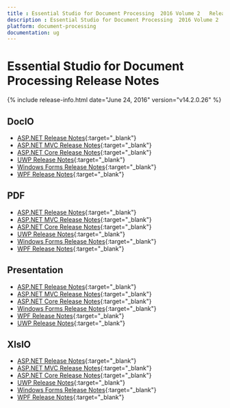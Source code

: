 ```yaml
---
title : Essential Studio for Document Processing  2016 Volume 2   Release Notes  
description : Essential Studio for Document Processing  2016 Volume 2   Release Notes  
platform: document-processing
documentation: ug
---
```


# Essential Studio for Document Processing  Release Notes  

{% include release-info.html date="June 24, 2016"  version="v14.2.0.26" %} 

## DocIO

* [ASP.NET Release Notes](/aspnet/release-notes/v14.2.0.26#docio){:target="_blank"}
* [ASP.NET MVC Release Notes](/aspnetmvc/release-notes/v14.2.0.26#docio){:target="_blank"}
* [ASP.NET Core Release Notes](/aspnet-core/release-notes/v14.2.0.26#docio){:target="_blank"}
* [UWP Release Notes](/uwp/release-notes/v14.2.0.26#docio){:target="_blank"}
* [Windows Forms Release Notes](/windowsforms/release-notes/v14.2.0.26#docio){:target="_blank"}
* [WPF Release Notes](/wpf/release-notes/v14.2.0.26#docio){:target="_blank"}


## PDF

* [ASP.NET Release Notes](/aspnet/release-notes/v14.2.0.26#pdf){:target="_blank"}
* [ASP.NET MVC Release Notes](/aspnetmvc/release-notes/v14.2.0.26#pdf){:target="_blank"}
* [ASP.NET Core Release Notes](/aspnet-core/release-notes/v14.2.0.26#pdf){:target="_blank"}
* [UWP Release Notes](/uwp/release-notes/v14.2.0.26#pdf){:target="_blank"}
* [Windows Forms Release Notes](/windowsforms/release-notes/v14.2.0.26#pdf){:target="_blank"}
* [WPF Release Notes](/wpf/release-notes/v14.2.0.26#pdf){:target="_blank"}


## Presentation

* [ASP.NET Release Notes](/aspnet/release-notes/v14.2.0.26#presentation){:target="_blank"}
* [ASP.NET MVC Release Notes](/aspnetmvc/release-notes/v14.2.0.26#presentation){:target="_blank"}
* [ASP.NET Core Release Notes](/aspnet-core/release-notes/v14.2.0.26#presentation){:target="_blank"}
* [Windows Forms Release Notes](/windowsforms/release-notes/v14.2.0.26#presentation){:target="_blank"}
* [WPF Release Notes](/wpf/release-notes/v14.2.0.26#presentation){:target="_blank"}
* [UWP Release Notes](/uwp/release-notes/v14.2.0.26#presentation){:target="_blank"}


## XlsIO

* [ASP.NET Release Notes](/aspnet/release-notes/v14.2.0.26#xlsio){:target="_blank"}
* [ASP.NET MVC Release Notes](/aspnetmvc/release-notes/v14.2.0.26#xlsio){:target="_blank"}
* [ASP.NET Core Release Notes](/aspnet-core/release-notes/v14.2.0.26#xlsio){:target="_blank"}
* [UWP Release Notes](/uwp/release-notes/v14.2.0.26#xlsio){:target="_blank"}
* [Windows Forms Release Notes](/windowsforms/release-notes/v14.2.0.26#xlsio){:target="_blank"}
* [WPF Release Notes](/wpf/release-notes/v14.2.0.26#xlsio){:target="_blank"}